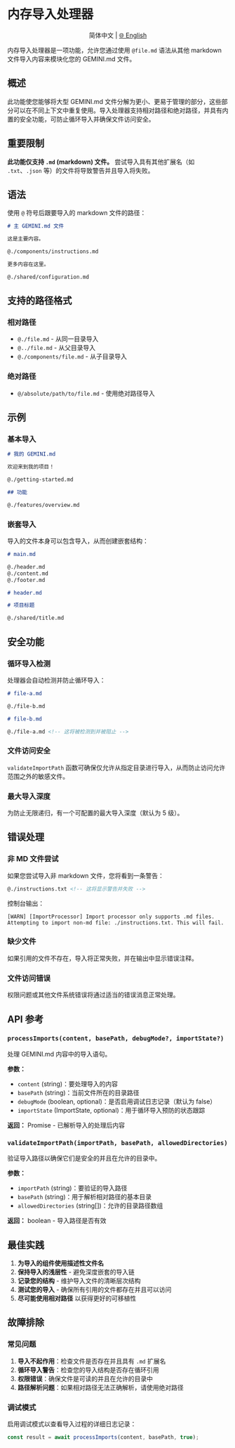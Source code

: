 # 内存导入处理器

<p align="center">
  简体中文 | <a href="../../../../docs/core/memport.md">🌐 English</a>
</p>

内存导入处理器是一项功能，允许您通过使用 `@file.md` 语法从其他 markdown 文件导入内容来模块化您的 GEMINI.md 文件。

## 概述

此功能使您能够将大型 GEMINI.md 文件分解为更小、更易于管理的部分，这些部分可以在不同上下文中重复使用。导入处理器支持相对路径和绝对路径，并具有内置的安全功能，可防止循环导入并确保文件访问安全。

## 重要限制

**此功能仅支持 `.md` (markdown) 文件。** 尝试导入具有其他扩展名（如 `.txt`、`.json` 等）的文件将导致警告并且导入将失败。

## 语法

使用 `@` 符号后跟要导入的 markdown 文件的路径：

```markdown
# 主 GEMINI.md 文件

这是主要内容。

@./components/instructions.md

更多内容在这里。

@./shared/configuration.md
```

## 支持的路径格式

### 相对路径

- `@./file.md` - 从同一目录导入
- `@../file.md` - 从父目录导入
- `@./components/file.md` - 从子目录导入

### 绝对路径

- `@/absolute/path/to/file.md` - 使用绝对路径导入

## 示例

### 基本导入

```markdown
# 我的 GEMINI.md

欢迎来到我的项目！

@./getting-started.md

## 功能

@./features/overview.md
```

### 嵌套导入

导入的文件本身可以包含导入，从而创建嵌套结构：

```markdown
# main.md

@./header.md
@./content.md
@./footer.md
```

```markdown
# header.md

# 项目标题

@./shared/title.md
```

## 安全功能

### 循环导入检测

处理器会自动检测并防止循环导入：

```markdown
# file-a.md

@./file-b.md

# file-b.md

@./file-a.md <!-- 这将被检测到并被阻止 -->
```

### 文件访问安全

`validateImportPath` 函数可确保仅允许从指定目录进行导入，从而防止访问允许范围之外的敏感文件。

### 最大导入深度

为防止无限递归，有一个可配置的最大导入深度（默认为 5 级）。

## 错误处理

### 非 MD 文件尝试

如果您尝试导入非 markdown 文件，您将看到一条警告：

```markdown
@./instructions.txt <!-- 这将显示警告并失败 -->
```

控制台输出：

```
[WARN] [ImportProcessor] Import processor only supports .md files. Attempting to import non-md file: ./instructions.txt. This will fail.
```

### 缺少文件

如果引用的文件不存在，导入将正常失败，并在输出中显示错误注释。

### 文件访问错误

权限问题或其他文件系统错误将通过适当的错误消息正常处理。

## API 参考

### `processImports(content, basePath, debugMode?, importState?)`

处理 GEMINI.md 内容中的导入语句。

**参数：**

- `content` (string)：要处理导入的内容
- `basePath` (string)：当前文件所在的目录路径
- `debugMode` (boolean, optional)：是否启用调试日志记录（默认为 false）
- `importState` (ImportState, optional)：用于循环导入预防的状态跟踪

**返回：** Promise<string> - 已解析导入的处理后内容

### `validateImportPath(importPath, basePath, allowedDirectories)`

验证导入路径以确保它们是安全的并且在允许的目录中。

**参数：**

- `importPath` (string)：要验证的导入路径
- `basePath` (string)：用于解析相对路径的基本目录
- `allowedDirectories` (string[])：允许的目录路径数组

**返回：** boolean - 导入路径是否有效

## 最佳实践

1. **为导入的组件使用描述性文件名**
2. **保持导入的浅层性** - 避免深度嵌套的导入链
3. **记录您的结构** - 维护导入文件的清晰层次结构
4. **测试您的导入** - 确保所有引用的文件都存在并且可以访问
5. **尽可能使用相对路径** 以获得更好的可移植性

## 故障排除

### 常见问题

1. **导入不起作用**：检查文件是否存在并且具有 `.md` 扩展名
2. **循环导入警告**：检查您的导入结构是否存在循环引用
3. **权限错误**：确保文件是可读的并且在允许的目录中
4. **路径解析问题**：如果相对路径无法正确解析，请使用绝对路径

### 调试模式

启用调试模式以查看导入过程的详细日志记录：

```typescript
const result = await processImports(content, basePath, true);
```
